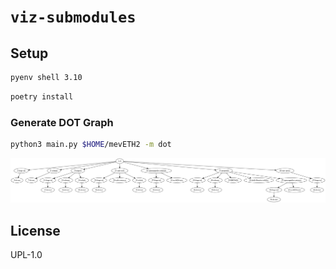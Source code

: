 # `viz-submodules`


## Setup

```bash
pyenv shell 3.10
```

```bash
poetry install
```

### Generate DOT Graph

```bash
python3 main.py $HOME/mevETH2 -m dot
```


![](./assets/example.svg)

## License

UPL-1.0
